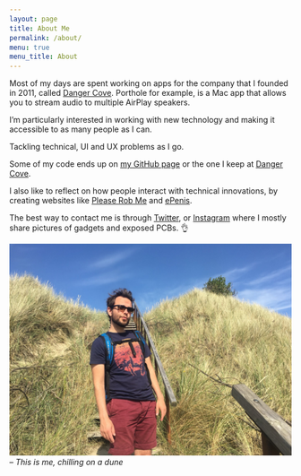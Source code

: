 ```yaml
---
layout: page
title: About Me
permalink: /about/
menu: true
menu_title: About
---
```


Most of my days are spent working on apps for the company that I founded in 2011, called [Danger Cove](http://www.dangercove.com). Porthole for example, is a Mac app that allows you to stream audio to multiple AirPlay speakers.

I’m particularly interested in working with new technology and making it accessible to as many people as I can.

Tackling technical, UI and UX problems as I go.

Some of my code ends up on [my GitHub page](https://www.github.com/boyvanamstel) or the one I keep at [Danger Cove](https://www.github.com/dangercove).

I also like to reflect on how people interact with technical innovations, by creating websites like [Please Rob Me](http://www.pleaserobme.com) and [ePenis](http://www.epenis.nl).

The best way to contact me is through [Twitter](https://www.twitter.com/boyvanamstel), or [Instagram](https://www.instagram.com/boyvanamstel/) where I mostly share pictures of gadgets and exposed PCBs. 👌

![Chilling on a dune](/assets/blog/chillin-on-a-dune.jpg)
_– This is me, chilling on a dune_
